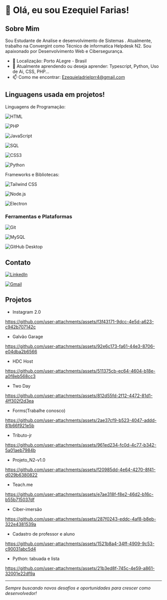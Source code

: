 # 👋 Olá, eu sou Ezequiel Farias!



## Sobre Mim

Sou Estudante de Analise e desenvolvimento de Sistemas . Atualmente, trabalho na Convergint como Técnico de informatica Helpdesk N2. Sou apaixonado por Desenvolvimento Web e Cibersegurança.

- 📍 Localização: Porto ALegre - Brasil
- 🌱 Atualmente aprendendo ou deseja aprender: Typescript, Python, Uso de Ai, CSS, PHP...
- 📫 Como me encontrar: Ezequieladrielprr4@gmail.com 

## Linguagens usada em projetos!

Linguagens de Programação: 

  ![HTML](https://img.shields.io/badge/HTML5-E34F26?style=for-the-badge&logo=html5&logoColor=white)

  ![PHP](https://img.shields.io/badge/PHP-777BB4?style=for-the-badge&logo=php&logoColor=white)

  ![JavaScript](https://img.shields.io/badge/JavaScript-F7DF1E?style=for-the-badge&logo=javascript&logoColor=black)

  ![SQL](https://img.shields.io/badge/SQL-003B57?style=for-the-badge&logo=postgresql&logoColor=white) 

  ![CSS3](https://img.shields.io/badge/CSS3-1572B6?style=for-the-badge&logo=css3&logoColor=white)
  
  ![Python](https://img.shields.io/badge/Python-3776AB?style=for-the-badge&logo=python&logoColor=white)

Frameworks e Bibliotecas: 

![Tailwind CSS](https://img.shields.io/badge/Tailwind_CSS-38B2AC?style=for-the-badge&logo=tailwind-css&logoColor=white)

![Node.js](https://img.shields.io/badge/Node.js-339933?style=for-the-badge&logo=nodedotjs&logoColor=white)

![Electron](https://img.shields.io/badge/Electron-47848F?style=for-the-badge&logo=electron&logoColor=white)

### Ferramentas e Plataformas
![Git](https://img.shields.io/badge/-Git-F05032?style=flat&logo=git)

![MySQL](https://img.shields.io/badge/MySQL-4479A1?style=for-the-badge&logo=mysql&logoColor=white)

![GitHub Desktop](https://img.shields.io/badge/GitHub_Desktop-181717?style=for-the-badge&logo=github&logoColor=white)
## Contato

 [![LinkedIn](https://img.shields.io/badge/LinkedIn-0077B5?style=for-the-badge&logo=linkedin&logoColor=white)](https://www.linkedin.com/in/ezequieladriel2/) 

  [![Gmail](https://img.shields.io/badge/Gmail-D14836?style=for-the-badge&logo=gmail&logoColor=white)](mailto:ezequieladrielprr4@gmail.com)

## Projetos
- Instagram 2.0


https://github.com/user-attachments/assets/f3f43171-9dcc-4e5d-a623-c942b707142c



- Galvão Garage


https://github.com/user-attachments/assets/92e6c173-fa61-44e3-8706-e04dba2b6566




- HDC Host


https://github.com/user-attachments/assets/511375cb-ec64-4604-b18e-a0f8eb568cc3


- Two Day


https://github.com/user-attachments/assets/812d55fd-2f12-4472-81d1-4ff302f2d3ea



- Forms(Trabalhe conosco)


https://github.com/user-attachments/assets/2ae37cf9-b523-4047-addd-81b66f921e5b


- Tributo-jr


https://github.com/user-attachments/assets/961ed234-fc0d-4c77-b342-5a01aeb7984b



- Projeto_N2-v1.0


https://github.com/user-attachments/assets/f20985dd-4e64-4270-8f41-d029b6380822



- Teach.me


https://github.com/user-attachments/assets/e7ae318f-f8e2-46d2-b16c-b55b715037df







- Ciber-imersão


https://github.com/user-attachments/assets/287f0243-eddc-4af8-b8eb-322e4381539a


- Cadastro de professor e aluno


https://github.com/user-attachments/assets/1521b8a4-34ff-4909-9c53-c90031abc5d4


- Python: tabuada e lista


https://github.com/user-attachments/assets/21b3ed8f-745c-4e59-a861-32001e22df9a







---

_Sempre buscando novos desafios e oportunidades para crescer como desenvolvedor!_






